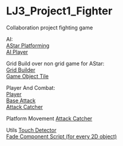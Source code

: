 # LJ3_Project1_Fighter
Collaboration project fighting game

AI: <br> 
[AStar Platforming](https://github.com/Darkfafi/LJ3_Project1_Fighter/blob/master/Assets/_Scripts/Utils/Pathfinding/AStar.cs)<br>
[AI Player](https://github.com/Darkfafi/LJ3_Project1_Fighter/blob/master/Assets/_Scripts/AI/Characters/AIPlayer.cs)<br>

Grid Build over non grid game for AStar: <br>
[Grid Builder](https://github.com/Darkfafi/LJ3_Project1_Fighter/blob/master/Assets/_Scripts/AI/AISystemManager.cs)<br>
[Game Object Tile](https://github.com/Darkfafi/LJ3_Project1_Fighter/blob/master/Assets/_Scripts/AI/CellPrefabInfo.cs)<br>

Player And Combat: <br> 
[Player](https://github.com/Darkfafi/LJ3_Project1_Fighter/blob/master/Assets/_Scripts/Player/Player.cs)<br>
[Base Attack](https://github.com/Darkfafi/LJ3_Project1_Fighter/blob/master/Assets/_Scripts/Combat/AttackBase.cs)<br>
[Attack Catcher](https://github.com/Darkfafi/LJ3_Project1_Fighter/blob/master/Assets/_Scripts/Combat/AttackCather.cs)<br>

Platform Movement
[Attack Catcher](http://)<br>

Utils
[Touch Detector](https://github.com/Darkfafi/LJ3_Project1_Fighter/blob/master/Assets/_Scripts/Utils/TouchDetector2D.cs)<br>
[Fade Component Script (for every 2D object)](https://github.com/Darkfafi/LJ3_Project1_Fighter/blob/master/Assets/_Scripts/Utils/FadeInOut.cs)<br>
